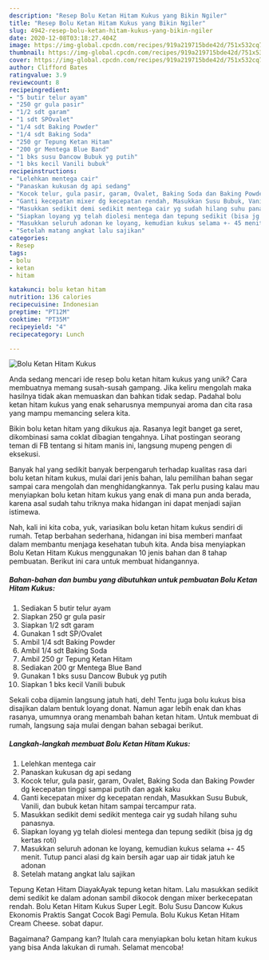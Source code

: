 ```yaml
---
description: "Resep Bolu Ketan Hitam Kukus yang Bikin Ngiler"
title: "Resep Bolu Ketan Hitam Kukus yang Bikin Ngiler"
slug: 4942-resep-bolu-ketan-hitam-kukus-yang-bikin-ngiler
date: 2020-12-08T03:18:27.404Z
image: https://img-global.cpcdn.com/recipes/919a219715bde42d/751x532cq70/bolu-ketan-hitam-kukus-foto-resep-utama.jpg
thumbnail: https://img-global.cpcdn.com/recipes/919a219715bde42d/751x532cq70/bolu-ketan-hitam-kukus-foto-resep-utama.jpg
cover: https://img-global.cpcdn.com/recipes/919a219715bde42d/751x532cq70/bolu-ketan-hitam-kukus-foto-resep-utama.jpg
author: Clifford Bates
ratingvalue: 3.9
reviewcount: 8
recipeingredient:
- "5 butir telur ayam"
- "250 gr gula pasir"
- "1/2 sdt garam"
- "1 sdt SPOvalet"
- "1/4 sdt Baking Powder"
- "1/4 sdt Baking Soda"
- "250 gr Tepung Ketan Hitam"
- "200 gr Mentega Blue Band"
- "1 bks susu Dancow Bubuk yg putih"
- "1 bks kecil Vanili bubuk"
recipeinstructions:
- "Lelehkan mentega cair"
- "Panaskan kukusan dg api sedang"
- "Kocok telur, gula pasir, garam, Ovalet, Baking Soda dan Baking Powder dg kecepatan tinggi sampai putih dan agak kaku"
- "Ganti kecepatan mixer dg kecepatan rendah, Masukkan Susu Bubuk, Vanili, dan bubuk ketan hitam sampai tercampur rata."
- "Masukkan sedikit demi sedikit mentega cair yg sudah hilang suhu panasnya."
- "Siapkan loyang yg telah diolesi mentega dan tepung sedikit (bisa jg dg kertas roti)"
- "Masukkan seluruh adonan ke loyang, kemudian kukus selama +- 45 menit. Tutup panci alasi dg kain bersih agar uap air tidak jatuh ke adonan"
- "Setelah matang angkat lalu sajikan"
categories:
- Resep
tags:
- bolu
- ketan
- hitam

katakunci: bolu ketan hitam 
nutrition: 136 calories
recipecuisine: Indonesian
preptime: "PT12M"
cooktime: "PT35M"
recipeyield: "4"
recipecategory: Lunch

---
```



![Bolu Ketan Hitam Kukus](https://img-global.cpcdn.com/recipes/919a219715bde42d/751x532cq70/bolu-ketan-hitam-kukus-foto-resep-utama.jpg)

Anda sedang mencari ide resep bolu ketan hitam kukus yang unik? Cara membuatnya memang susah-susah gampang. Jika keliru mengolah maka hasilnya tidak akan memuaskan dan bahkan tidak sedap. Padahal bolu ketan hitam kukus yang enak seharusnya mempunyai aroma dan cita rasa yang mampu memancing selera kita.

Bikin bolu ketan hitam yang dikukus aja. Rasanya legit banget ga seret, dikombinasi sama coklat dibagian tengahnya. Lihat postingan seorang teman di FB tentang si hitam manis ini, langsung mupeng pengen di eksekusi.

Banyak hal yang sedikit banyak berpengaruh terhadap kualitas rasa dari bolu ketan hitam kukus, mulai dari jenis bahan, lalu pemilihan bahan segar sampai cara mengolah dan menghidangkannya. Tak perlu pusing kalau mau menyiapkan bolu ketan hitam kukus yang enak di mana pun anda berada, karena asal sudah tahu triknya maka hidangan ini dapat menjadi sajian istimewa.


Nah, kali ini kita coba, yuk, variasikan bolu ketan hitam kukus sendiri di rumah. Tetap berbahan sederhana, hidangan ini bisa memberi manfaat dalam membantu menjaga kesehatan tubuh kita. Anda bisa menyiapkan Bolu Ketan Hitam Kukus menggunakan 10 jenis bahan dan 8 tahap pembuatan. Berikut ini cara untuk membuat hidangannya.

<!--inarticleads1-->

##### Bahan-bahan dan bumbu yang dibutuhkan untuk pembuatan Bolu Ketan Hitam Kukus:

1. Sediakan 5 butir telur ayam
1. Siapkan 250 gr gula pasir
1. Siapkan 1/2 sdt garam
1. Gunakan 1 sdt SP/Ovalet
1. Ambil 1/4 sdt Baking Powder
1. Ambil 1/4 sdt Baking Soda
1. Ambil 250 gr Tepung Ketan Hitam
1. Sediakan 200 gr Mentega Blue Band
1. Gunakan 1 bks susu Dancow Bubuk yg putih
1. Siapkan 1 bks kecil Vanili bubuk


Sekali coba dijamin langsung jatuh hati, deh! Tentu juga bolu kukus bisa disajikan dalam bentuk loyang donat. Namun agar lebih enak dan khas rasanya, umumnya orang menambah bahan ketan hitam. Untuk membuat di rumah, langsung saja mulai dengan bahan sebagai berikut. 

<!--inarticleads2-->

##### Langkah-langkah membuat Bolu Ketan Hitam Kukus:

1. Lelehkan mentega cair
1. Panaskan kukusan dg api sedang
1. Kocok telur, gula pasir, garam, Ovalet, Baking Soda dan Baking Powder dg kecepatan tinggi sampai putih dan agak kaku
1. Ganti kecepatan mixer dg kecepatan rendah, Masukkan Susu Bubuk, Vanili, dan bubuk ketan hitam sampai tercampur rata.
1. Masukkan sedikit demi sedikit mentega cair yg sudah hilang suhu panasnya.
1. Siapkan loyang yg telah diolesi mentega dan tepung sedikit (bisa jg dg kertas roti)
1. Masukkan seluruh adonan ke loyang, kemudian kukus selama +- 45 menit. Tutup panci alasi dg kain bersih agar uap air tidak jatuh ke adonan
1. Setelah matang angkat lalu sajikan


Tepung Ketan Hitam DiayakAyak tepung ketan hitam. Lalu masukkan sedikit demi sedikit ke dalam adonan sambil dikocok dengan mixer berkecepatan rendah. Bolu Ketan Hitam Kukus Super Legit. Bolu Susu Dancow Kukus Ekonomis Praktis Sangat Cocok Bagi Pemula. Bolu Kukus Ketan Hitam Cream Cheese. sobat dapur. 

Bagaimana? Gampang kan? Itulah cara menyiapkan bolu ketan hitam kukus yang bisa Anda lakukan di rumah. Selamat mencoba!
